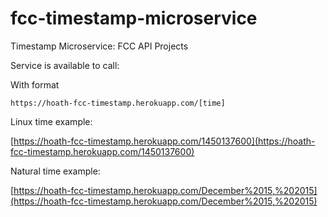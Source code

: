 # fcc-timestamp-microservice
Timestamp Microservice: FCC API Projects

Service is available to call:

With format 

`https://hoath-fcc-timestamp.herokuapp.com/[time]`

Linux time example:

[https://hoath-fcc-timestamp.herokuapp.com/1450137600](https://hoath-fcc-timestamp.herokuapp.com/1450137600)

Natural time example:

[https://hoath-fcc-timestamp.herokuapp.com/December%2015,%202015](https://hoath-fcc-timestamp.herokuapp.com/December%2015,%202015)

